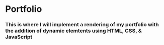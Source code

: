 # Portfolio
### This is where I will implement a rendering of my portfolio with the addition of dynamic elemtents using HTML, CSS, & JavaScript
